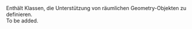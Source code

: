 <Namespace Name="Microsoft.Azure.Documents.Spatial">
  <Docs>
    <summary>Enthält Klassen, die Unterstützung von räumlichen Geometry-Objekten zu definieren.</summary> 
    <remarks>To be added.</remarks>
  </Docs>
</Namespace>
